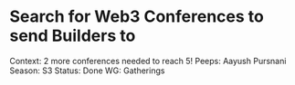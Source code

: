 # Search for Web3 Conferences to send Builders to

Context: 2 more conferences needed to reach 5!
Peeps: Aayush Pursnani
Season: S3
Status: Done
WG: Gatherings